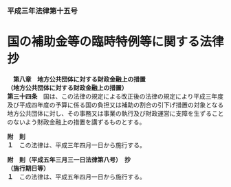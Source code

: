### 平成三年法律第十五号  
# 国の補助金等の臨時特例等に関する法律　抄  
  
&emsp;**第八章　地方公共団体に対する財政金融上の措置**  
**（地方公共団体に対する財政金融上の措置）**  
**第三十四条**　国は、この法律の規定による改正後の法律の規定により平成三年度及び平成四年度の予算に係る国の負担又は補助の割合の引下げ措置の対象となる地方公共団体に対し、その事務又は事業の執行及び財政運営に支障を生ずることのないよう財政金融上の措置を講ずるものとする。  
  
**附　則**  
**１**　この法律は、平成三年四月一日から施行する。  
  
**附　則（平成五年三月三一日法律第八号）　抄**  
**（施行期日等）**  
**１**　この法律は、平成五年四月一日から施行する。  
  

